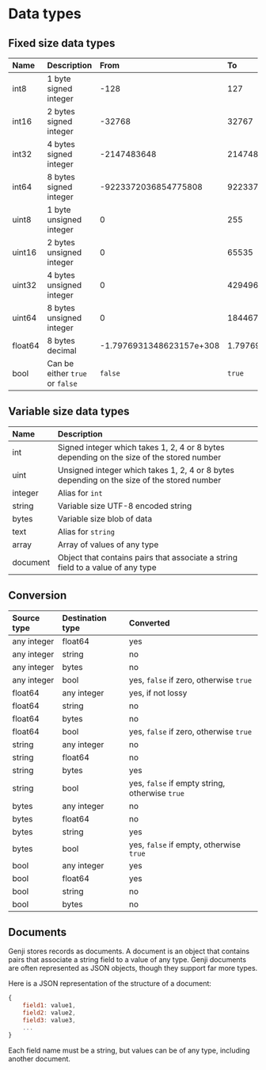 # Data types

## Fixed size data types

| Name    | Description                     | From                     | To                      |
| :------ | :------------------------------ | :----------------------- | :---------------------- |
| int8    | 1 byte signed integer           | -128                     | 127                     |
| int16   | 2 bytes signed integer          | -32768                   | 32767                   |
| int32   | 4 bytes signed integer          | -2147483648              | 2147483647              |
| int64   | 8 bytes signed integer          | -9223372036854775808     | 9223372036854775807     |
| uint8   | 1 byte unsigned integer         | 0                        | 255                     |
| uint16  | 2 bytes unsigned integer        | 0                        | 65535                   |
| uint32  | 4 bytes unsigned integer        | 0                        | 4294967295              |
| uint64  | 8 bytes unsigned integer        | 0                        | 18446744073709551615    |
| float64 | 8 bytes decimal                 | -1.7976931348623157e+308 | 1.7976931348623157e+308 |
| bool    | Can be either `true` or `false` | `false`                  | `true`                  |

## Variable size data types

| Name     | Description                                                                                |
| :------- | :----------------------------------------------------------------------------------------- |
| int      | Signed integer which takes 1, 2, 4 or 8 bytes depending on the size of the stored number   |
| uint     | Unsigned integer which takes 1, 2, 4 or 8 bytes depending on the size of the stored number |
| integer  | Alias for `int`                                                                            |
| string   | Variable size UTF-8 encoded string                                                         |
| bytes    | Variable size blob of data                                                                 |
| text     | Alias for `string`                                                                         |
| array    | Array of values of any type                                                                |
| document | Object that contains pairs that associate a string field to a value of any type            |

## Conversion

| Source type | Destination type | Converted                                      |
| :---------- | :--------------- | :--------------------------------------------- |
| any integer | float64          | yes                                            |
| any integer | string           | no                                             |
| any integer | bytes            | no                                             |
| any integer | bool             | yes, `false` if zero, otherwise `true`         |
| float64     | any integer      | yes, if not lossy                              |
| float64     | string           | no                                             |
| float64     | bytes            | no                                             |
| float64     | bool             | yes, `false` if zero, otherwise `true`         |
| string      | any integer      | no                                             |
| string      | float64          | no                                             |
| string      | bytes            | yes                                            |
| string      | bool             | yes, `false` if empty string, otherwise `true` |
| bytes       | any integer      | no                                             |
| bytes       | float64          | no                                             |
| bytes       | string           | yes                                            |
| bytes       | bool             | yes, `false` if empty, otherwise `true`        |
| bool        | any integer      | yes                                            |
| bool        | float64          | yes                                            |
| bool        | string           | no                                             |
| bool        | bytes            | no                                             |

## Documents

Genji stores records as documents. A document is an object that contains pairs that associate a string field to a value of any type.
Genji documents are often represented as JSON objects, though they support far more types.

Here is a JSON representation of the structure of a document:

```js
{
    field1: value1,
    field2: value2,
    field3: value3,
    ...
}
```

Each field name must be a string, but values can be of any type, including another document.
